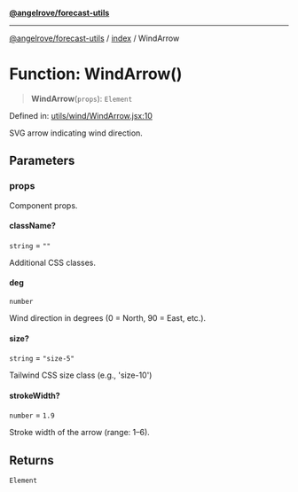 [**@angelrove/forecast-utils**](../../README.md)

***

[@angelrove/forecast-utils](../../modules.md) / [index](../README.md) / WindArrow

# Function: WindArrow()

> **WindArrow**(`props`): `Element`

Defined in: [utils/wind/WindArrow.jsx:10](https://github.com/angelrove/forecast-utils/blob/24fb242ac959e4d78950a4cc0b4469220f80b468/src/utils/wind/WindArrow.jsx#L10)

SVG arrow indicating wind direction.

## Parameters

### props

Component props.

#### className?

`string` = `""`

Additional CSS classes.

#### deg

`number`

Wind direction in degrees (0 = North, 90 = East, etc.).

#### size?

`string` = `"size-5"`

Tailwind CSS size class (e.g., 'size-10')

#### strokeWidth?

`number` = `1.9`

Stroke width of the arrow (range: 1–6).

## Returns

`Element`
